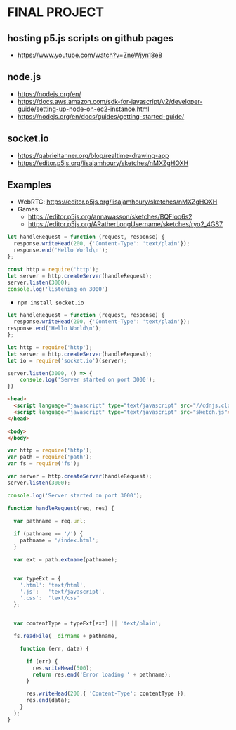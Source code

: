 # FINAL PROJECT

## hosting p5.js scripts on github pages
* https://www.youtube.com/watch?v=ZneWjyn18e8

## node.js
* https://nodejs.org/en/
* https://docs.aws.amazon.com/sdk-for-javascript/v2/developer-guide/setting-up-node-on-ec2-instance.html
* https://nodejs.org/en/docs/guides/getting-started-guide/

## socket.io

* https://gabrieltanner.org/blog/realtime-drawing-app
* https://editor.p5js.org/lisajamhoury/sketches/nMXZgHOXH


## Examples
* WebRTC: https://editor.p5js.org/lisajamhoury/sketches/nMXZgHOXH
* Games:
  * https://editor.p5js.org/annawasson/sketches/BQFIoo6s2
  * https://editor.p5js.org/ARatherLongUsername/sketches/ryo2_4GS7

```js
let handleRequest = function (request, response) {
  response.writeHead(200, {'Content-Type': 'text/plain'});
  response.end('Hello World\n');
};

const http = require('http');
let server = http.createServer(handleRequest);
server.listen(3000);
console.log('listening on 3000')
```

* `npm install socket.io`

```js
let handleRequest = function (request, response) {
  response.writeHead(200, {'Content-Type': 'text/plain'});
response.end('Hello World\n');
};

let http = require('http');
let server = http.createServer(handleRequest);
let io = require('socket.io')(server);

server.listen(3000, () => {
    console.log('Server started on port 3000');
})
```

```html
<head>
  <script language="javascript" type="text/javascript" src="//cdnjs.cloudflare.com/ajax/libs/p5.js/0.2.8/p5.min.js"></script>
  <script language="javascript" type="text/javascript" src="sketch.js"></script>
</head>

<body>
</body>
```

```js
var http = require('http');
var path = require('path');
var fs = require('fs');

var server = http.createServer(handleRequest);
server.listen(3000);

console.log('Server started on port 3000');

function handleRequest(req, res) {

  var pathname = req.url;
  
  if (pathname == '/') {
    pathname = '/index.html';
  }

  var ext = path.extname(pathname);


  var typeExt = {
    '.html': 'text/html',
    '.js':   'text/javascript',
    '.css':  'text/css'
  };


  var contentType = typeExt[ext] || 'text/plain';

  fs.readFile(__dirname + pathname,

    function (err, data) {

      if (err) {
        res.writeHead(500);
        return res.end('Error loading ' + pathname);
      }

      res.writeHead(200,{ 'Content-Type': contentType });
      res.end(data);
    }
  );
}
```